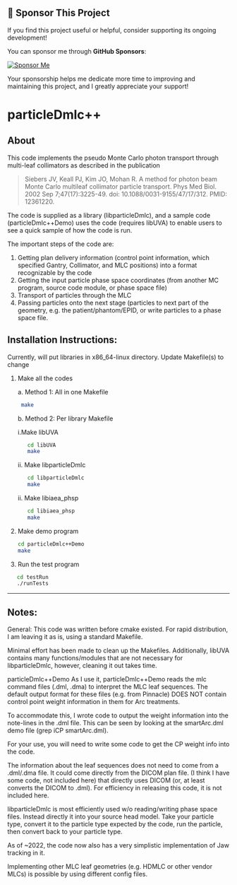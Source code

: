 
## 💖 Sponsor This Project

If you find this project useful or helpful, consider supporting its ongoing development!

You can sponsor me through **GitHub Sponsors**:

[![Sponsor Me](https://img.shields.io/badge/Sponsor-✨-ff69b4?style=for-the-badge&logo=github)](https://github.com/sponsors/jvsiebers)

Your sponsorship helps me dedicate more time to improving and maintaining this project, and I greatly appreciate your support!





# particleDmlc++
## About
This code implements the pseudo Monte Carlo photon transport through multi-leaf collimators as described in the publication

> Siebers JV, Keall PJ, Kim JO, Mohan R. A method for photon beam Monte Carlo multileaf collimator particle transport. 
> Phys Med Biol. 2002 Sep 7;47(17):3225-49. doi: 10.1088/0031-9155/47/17/312. PMID: 12361220.

The code is supplied as a library (libparticleDmlc), and a sample code (particleDmlc++Demo) uses the code (requires libUVA) 
to enable users to see a quick sample of how the code is run.

The important steps of the code are:
1. Getting plan delivery information (control point information, which specified Gantry, Collimator, and MLC positions) into a format recognizable by the code
2. Getting the input particle phase space coordinates (from another MC program, source code module, or phase space file)
3. Transport of particles through the MLC
4. Passing particles onto the next stage (particles to next part of the geometry, e.g. the patient/phantom/EPID, or write particles to a phase space file. 


## Installation Instructions:

Currently, will put libraries in x86_64-linux directory.  Update Makefile(s) to change

1. Make all the codes

   a. Method 1: All in one Makefile
      ```bash 
       make
    ```
   
   b. Method 2: Per library Makefile

      i.Make libUVA
      ```bash
         cd libUVA
         make
      ```
     ii. Make libparticleDmlc 
      ```bash
         cd libparticleDmlc 
         make
     ```
     ii. Make libiaea_phsp
      ```bash
         cd libiaea_phsp 
         make
     ```
3. Make demo program
      ```bash
      cd particleDmlc++Demo
      make
      ```

4. Run the test program
```bash
   cd testRun
   ./runTests
   ```


-------------------------------------------------------
Notes:
-------------------------------------------------------
General:
This code was written before cmake existed.  For rapid distribution, I am leaving it as is, using a standard
Makefile.

Minimal effort has been made to clean up the Makefiles.  Additionally, libUVA contains many functions/modules that
are not necessary for libparticleDmlc, however, cleaning it out takes time.

particleDmlc++Demo
As I use it, particleDmlc++Demo reads the mlc command files (.dml, .dma) to interpret
the MLC leaf sequences.  The default output format for these files (e.g. from Pinnacle) DOES NOT contain
control point weight information in them for Arc treatments.

To accommodate this, I wrote code to output the weight information into the note-lines in the
.dml file.  This can be seen by looking at the smartArc.dml demo file (grep iCP smartArc.dml).

For your use, you will need to write some code to get the CP weight info into the code.

The information about the leaf sequences does not need to come from a .dml/.dma file.  It could come directly from the
DICOM plan file.  (I think I have some code, not included here) that directly uses DICOM (or, at least converts the
DICOM to .dml).    For efficiency in releasing this code, it is not included here.

libparticleDmlc is most efficiently used w/o reading/writing phase space files.  Instead directly it into your
source head model.  Take your particle type, convert it to the particle type expected by the code, run the particle,
then convert back to your particle type.

As of ~2022, the code now also has a very simplistic implementation of Jaw tracking in it.

Implementing other MLC leaf geometries (e.g. HDMLC or other vendor MLCs) is possible by using different config files.


